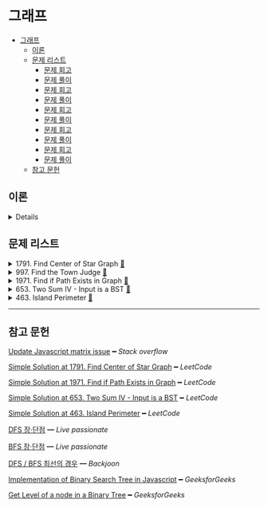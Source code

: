 # 그래프

- [그래프](#그래프)
  - [이론](#이론)
  - [문제 리스트](#문제-리스트)
    - [문제 회고](#문제-회고)
    - [문제 풀이](#문제-풀이)
    - [문제 회고](#문제-회고-1)
    - [문제 풀이](#문제-풀이-1)
    - [문제 회고](#문제-회고-2)
    - [문제 풀이](#문제-풀이-2)
    - [문제 회고](#문제-회고-3)
    - [문제 풀이](#문제-풀이-3)
    - [문제 회고](#문제-회고-4)
    - [문제 풀이](#문제-풀이-4)
  - [참고 문헌](#참고-문헌)

## 이론

<details>
<br/>

그래프는 2가지로 표현할 수 있다.

그래프의 정점을 나타내는 자료구조는 Map과 배열을 사용할 수 있는데,

이는 정점의 value가 숫자가 아니면 Map을 숫자면 배열을 사용해도 된다.

1. 인접 행렬    
   
    그래프의 정점 수가 n이라면, n x n의 2차원 배열 M을 생성한다.

       if(간선(vertexA, vertexB)가 존재하면)
          M[vertexA][vertexB] = 1
       else                                  
          M[vertexA][vertexB] = 0

    장점은

       정점과 간선의 Search 행위에 O(1) 소요된다.

    단점은

       간선의 수와 무관하게 n²개의 메모리 공간이 필요하다.

    필수 메소드의 시·공간 복잡도는

    |       | `insertVertex` | `insertEdge` | `deleteVertex` | `deleteEdge` | `adjacent` |
    | :---: | :------------: | :----------: | :------------: | :----------: | :--------: |
    | time  |    `O(n²)`     |    `O(1)`    |     `O(1)`     |    `O(1)`    |   `O(1)`   |
    | space |     `O(1)`     |    `O(1)`    |     `O(1)`     |    `O(1)`    |   `O(1)`   |

2. 인접 리스트
    
    배열의 인덱스는 그래프의 정점을 나타내며
    
    배열의 요소는 각각의 정점에 인접한 정점들을 연결 리스트로 표시한다.

    차수를 어떤 정점에 부속된 간선의 수를 말하는데, d라고 표현하겠다.

    장점은

       정점의 Search 행위에 O(1) 소요된다.

    단점은

       간선의 Search 행위에 O(d) 소요된다.

    필수 메소드의 시·공간 복잡도는

    |       | `insertVertex` | `insertEdge` | `deleteVertex` | `deleteEdge` | `adjacent` |
    | :---: | :------------: | :----------: | :------------: | :----------: | :--------: |
    | time  |     `O(1)`     |    `O(1)`    |     `O(1)`     |    `O(d)`    |   `O(d)`   |
    | space |     `O(d)`     |    `O(1)`    |     `O(1)`     |    `O(1)`    |   `O(1)`   |

그래프 탐색은

<table>
  <tr>
    <th></th>
    <th>DFS</th>
    <th>BFS</th>
  </tr>
  <tr>
    <td>순서</td>
    <td><img src="assets/dfs.png"/></td>
    <td><img src="assets/bfs.png"/></td>    
  </tr>
  <tr>
    <td>정의</td>
    <td>그래프에서 깊은 부분을 먼저 탐색</td>
    <td>시작 정점에서 가까운 정점을 먼저 탐색</td>
  </tr>
  <tr>
    <td>동작과정</td>
    <td>
       1. 시작 정점을 기억 공간에 저장<br/>
       2. 인접한 정점 중에 방문하지 않은 정점을 탐색 대상으로 재귀 호출<br/> 
       3. 목표 정점을 찾을 시 종료
    </td>
    <td>
       1. 인접한 정점 중에 방문하지 않은 정점을 모두 기억 공간에 저장<br/>  
       2. 기억 공간에서 정점을 꺼내 탐색의 대상이 되며<br/>
       3. 목표 정점을 찾을 시 종료
    </td>
  </tr>
</table>

그래프 탐색을 구현해보면서 특이점은

<table>
  <tr>
    <th></th>    
    <th colspan="3">DFS</th>
    <th>BFS</th>
  </tr>
  <tr>
    <td>알고리즘 구현</td>
    <td>재귀</td>
    <td colspan="2">
      <center>스택</center>
    </td>
    <td>큐</td>
  </tr>
  <tr>
    <td>정점 기억 공간</td>
    <td>집합 또는 리스트</td>
    <td>스택</td>
    <td>집합 또는 고정 배열</td>
    <td>큐</td>
  </tr>
  <tr>
    <td>정점 기억 공간의 요소</td>
    <td>방문한 정점</td>    
    <td>방문하지 않은 정점</td>
    <td>방문한 정점</td>
    <td>방문하지 않은 정점</td>
  </tr>  
  <tr>
    <td>장점</td>
    <td colspan="3">비교적 적은 정점을 기억하는 공간 필요</td>
    <td>시작 정점에서 목표 정점까지 최단 경로를 보장</td>
  </tr>
  <tr>
    <td>단점</td>
    <td colspan="3">
      최단 경로를 보장하지 않음.<br/>
      목표에 이르는 경로가 다수일 때, DFS는 경로를 찾으면 탐색을 종료하기 때문
    </td>
    <td>경로가 매우 길 경우, 많은 정점을 기억하는 공간 필요</td>
  </tr>
  <tr>
    <td rowspan="2">해당 알고리즘만 사용해야 하는 경우</td>
    <td colspan="4">
      <center>간선의 가중치가 1인 그래프에서</center>
    </td>    
  </tr>
  <tr>
    <td colspan="3">가능한 모든 경로를 검색해야할 때</td>
    <td>최단 경로를 찾을 때</td>
  </tr>
</table>

</details>

## 문제 리스트

<details>
<summary>1791. Find Center of Star Graph
  <a href="https://leetcode.com/problems/find-center-of-star-graph/">👊</a>
</summary>

### 문제 회고

처음 접근 방법은 인접 행렬을 사용하였다.

행렬에 표시된 간선의 합이 제일 큰 배열의 정점을 구하면 된다고 생각하였다.

하지만 `Time Limit Exceeded`에러가 발생하여서 인접 리스트를 사용하여 해결하였다.

연결 리스트의 size 필드를 활용하면 더 간단히 해결할 수 있었다.

### 문제 풀이

> `src\1791.js`에서 확인할 수 있다.

</details>

<details>
<summary>997. Find the Town Judge
  <a href="https://leetcode.com/problems/find-the-town-judge/">👊</a>
</summary>

### 문제 회고

테스트케이스들을 겪으면서 문제 의도를 이해할 수 있었다.

관련 파일에 명시한 테스트케이스들의 output을 확인하면 문제 의도를 이해할 수 있다.

### 문제 풀이

> `src\997.js`에서 확인할 수 있다.

</details>

</details>

<details>
<summary>1971. Find if Path Exists in Graph
  <a href="https://leetcode.com/problems/find-if-path-exists-in-graph/">👊</a>
</summary>

### 문제 회고

인접 행렬을 사용하니 정점의 수²의 메모리 공간 사용으로 `out of memory`의 런타임 에러가 발생했다.

인접 리스트를 사용하니 연결 리스트를 순회하여 인접한 정점을 가져와서 `Time Limit Exceeded` 에러가 발생했다.

따라서, 절충안으로 인접 행렬을 사용하되 각 정점의 배열에는 인접한 정점을 넣게 하였다.


### 문제 풀이

DFS를 사용하였다.

재귀를 사용하니 `Time Limit Exceeded`에러를 해결할 수 없었고,

스택을 사용하여 해결할 수 있었다.

> `src\1971.js`에서 확인할 수 있다.

</details>

<details>
<summary>653. Two Sum IV - Input is a BST
  <a href="https://leetcode.com/problems/two-sum-iv-input-is-a-bst/">👊</a>
</summary>

### 문제 회고

처음 접근 방법은 노드를 level 별로 군집시켰다.

    Input:     
               root: [5, 3, 6, 2, 4, null, 7]
               k:    9

    cluster:   [ [5], [3, 6], [2, 4, 7] ]

노드의 자식들은 재귀로 순회하였다.

군집된 개체에 대한 결과값은 리트코드의 대표적 문제인 twoSum 문제를 활용하였다.

<dl><dt>
처음 접근 방법에서 다음 테스트 케이스를 해결하지 못했었다.

1, 3이 같은 level 일때 합은 4가 나와야 한다 생각했기 때문이다.

    Input:     
               root: [2, 1, 3]
               k:    3
    
    Output:    true
    Expected:  false

</dt><dl>

### 문제 풀이

만약 앞선 목차의 테스트 케이스가 맞다면, BST가 아닌 일반 트리일 경우에만 가능하다고 생각한다.

일반 트리에서는 leaf가 3만 존재하는 경우가 있기 때문이다.

탐색은 BFS를 사용하였다.

<dl><dt>
해당 테스트 케이스는 문제에서 Ouput이 true 였지만, 제출 과정에서 false여야 한다고 나왔는데.

이는 제출 이슈가 있다고 판단하였다.

    Input:     
               root: [5,3,6,2,4,null,7]
               k:    9
    
    Output:    false
    Expected:  true
</dt></dl>

</details>

<details>
<summary>463. Island Perimeter
  <a href="https://leetcode.com/problems/island-perimeter/">👊</a>
</summary>

### 문제 회고

해당 문제는 그래프 탐색을 사용할 수 없었다.

행렬의 요소를 모두 순회 해야하는데, 그래프는 정점의 개수만 순회한다.

주어진 Input을 다음과 같이 그래프로 변환 해보았을 때, 

<table>
  <tr>
    <th>Input</th>
    <th>그래프</th>
  </tr>
  <tr>
    <td>
<p>

    [
      [0, 1, 0, 0], 
      [1, 1, 1, 0], 
      [0, 1, 0, 0], 
      [1, 1, 0, 0]
    ]
</p>
    </td>
    <td><center><img src="assets/463.jpg"/></center></td>
  </tr>
</table>

그래프 탐색으로 탐색 정점의 인접 정점을 파악할 수 있어도,

행렬 구조에서 보이는 같은 행 또는 같은 열 간의 관계로 만들어진 Ouput을 

그래프에서 그대로 도출하기 힘들다고 판단하였다.

### 문제 풀이

> `src\463.js`에서 확인할 수 있다.

</details>

<hr/>

## 참고 문헌

[Update Javascript matrix issue](https://stackoverflow.com/questions/64669938/updating-an-element-in-javascript-2d-array-updates-entire-column) ━ *Stack overflow*

[Simple Solution at 1791. Find Center of Star Graph](https://leetcode.com/problems/find-center-of-star-graph/discuss/1108868/JavaScript-Map-%2B-Adjacent-List) ━ *LeetCode*

[Simple Solution at 1971. Find if Path Exists in Graph](https://leetcode.com/problems/find-if-path-exists-in-graph/discuss/1407715/3-Solutions-BFS-DFS-Disjoint-set) ━ *LeetCode*

[Simple Solution at 653. Two Sum IV - Input is a BST](https://leetcode.com/problems/two-sum-iv-input-is-a-bst/discuss/1755863/BFS-Approach) ━ *LeetCode*

[Simple Solution at 463. Island Perimeter](https://leetcode.com/problems/island-perimeter/discuss/95124/easy-javascript-solution) ━ *LeetCode*

[DFS 장·단점](https://mjmjmj98.tistory.com/94) ━ *Live passionate*

[BFS 장·단점](https://mjmjmj98.tistory.com/95) ━ *Live passionate*

[DFS / BFS 최선의 경우](https://www.acmicpc.net/board/view/41543) ━ *Backjoon*

[Implementation of Binary Search Tree in Javascript](https://www.geeksforgeeks.org/implementation-binary-search-tree-javascript/) ━ *GeeksforGeeks*

[Get Level of a node in a Binary Tree](https://www.geeksforgeeks.org/get-level-of-a-node-in-a-binary-tree/) ━ *GeeksforGeeks*